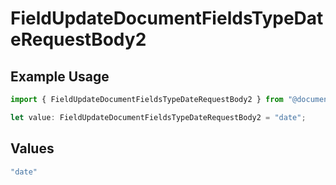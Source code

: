 # FieldUpdateDocumentFieldsTypeDateRequestBody2

## Example Usage

```typescript
import { FieldUpdateDocumentFieldsTypeDateRequestBody2 } from "@documenso/sdk-typescript/models/operations";

let value: FieldUpdateDocumentFieldsTypeDateRequestBody2 = "date";
```

## Values

```typescript
"date"
```